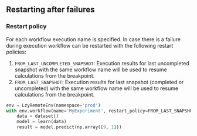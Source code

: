 ## Restarting after failures

### Restart policy

For each workflow execution name is specified.
In case there is a failure during execution workflow can be restarted with the following restart policies:
1. `FROM_LAST_UNCOMPLETED_SNAPSHOT`:
   Execution results for last uncompleted snapshot with the same workflow name will be used to resume 
calculations from the breakpoint.
2. `FROM_LAST_SNAPSHOT`:
   Execution results for last snapshot (completed or uncompleted) with the same workflow name will be used to resume
   calculations from the breakpoint.

```python
env = LzyRemoteEnv(namespace='prod')
with env.workflow(name='MyExperiment', restart_policy=FROM_LAST_SNAPSHOT):
    data = dataset()
    model = learn(data)
    result = model.predict(np.array([9, 1]))
```
